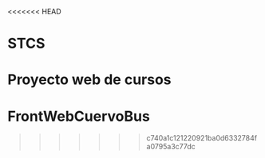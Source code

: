 <<<<<<< HEAD
# STCS
Proyecto web de cursos
=======
# FrontWebCuervoBus
>>>>>>> c740a1c121220921ba0d6332784fa0795a3c77dc
